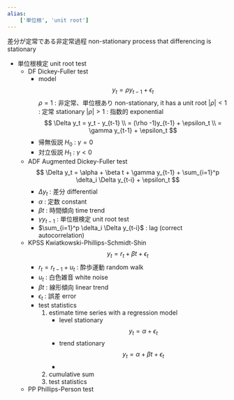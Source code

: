 ```yaml
---
alias:
    ['単位根', 'unit root']
---
```

差分が定常である非定常過程
non-stationary process that differencing is stationary 
- 単位根検定 unit root test
    - DF Dickey-Fuller test
        - model
            $$
            y_t = \rho y_{t-1} +\epsilon_t
            $$
            $\rho = 1$ :  非定常、単位根あり non-stationary, it has a unit root
            $|\rho| < 1$ : 定常 stationary
            $|\rho| > 1$ : 指数的 exponential
        $$
        \Delta y_t = y_t - y_{t-1}
        \\ = (\rho -1)y_{t-1} + \epsilon_t \\ = \gamma y_{t-1} + \epsilon_t
        $$
        - 帰無仮説 $H_0$ :  $\gamma = 0$
        - 対立仮説 $H_1$ :  $\gamma < 0$
    - ADF Augmented Dickey-Fuller test
        $$
        \Delta y_t = \alpha + \beta t + \gamma y_{t-1} + \sum_{i=1}^p \delta_i \Delta y_{t-i} + \epsilon_t
        $$
        - $\Delta y_t$ : 差分 differential
        - $\alpha$ : 定数 constant
        - $\beta t$ :  時間傾向 time trend
        - $\gamma y_{t-1}$ :  単位根検定 unit root test
        - $\sum_{i=1}^p \delta_i \Delta y_{t-i}$  :  lag (correct autocorrelation)
    - KPSS Kwiatkowski-Phillips-Schmidt-Shin
        $$
        y_t = r_t + \beta t + \epsilon_t
        $$
        - $r_t = r_{t-1} + u_t$ : 酔歩運動 random walk
        - $u_t$ : 白色雑音 white noise
        - $\beta t$ : 線形傾向 linear trend
        - $\epsilon_t$ : 誤差 error
        - test statistics
            1. estimate time series with a regression model
                - level stationary
                    $$
                    y_t = \alpha + \epsilon_t
                    $$
                - trend stationary
                    $$
                    y_t = \alpha + \beta t +  \epsilon_t
                    $$
                - 
            2. cumulative sum 
            3. test statistics
    - PP Phillips-Person test